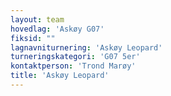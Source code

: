 ```yaml
---
layout: team
hovedlag: 'Askøy G07'
fiksid: ""
lagnavniturnering: 'Askøy Leopard'
turneringskategori: 'G07 5er'
kontaktperson: 'Trond Marøy'
title: 'Askøy Leopard'
---
```

